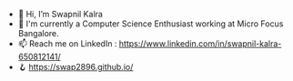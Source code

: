- 👋 Hi, I’m Swapnil Kalra
- :eyes: I'm currently a Computer Science Enthusiast working at Micro Focus Bangalore.
- :mailbox: Reach me on LinkedIn : https://www.linkedin.com/in/swapnil-kalra-650812141/
- :hook: https://swap2896.github.io/

<!---
swap2896/swap2896 is a ✨ special ✨ repository because its `README.md` (this file) appears on your GitHub profile.
You can click the Preview link to take a look at your changes.
--->
